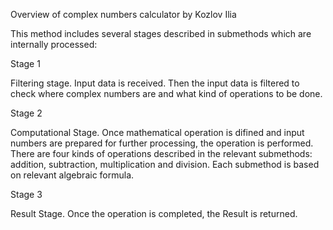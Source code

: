 Overview of complex numbers calculator by Kozlov Ilia

This method includes several stages described in submethods which are internally processed:

Stage 1

Filtering stage. Input data is received. Then the input data is filtered to check where complex numbers are and what kind of operations to be done.

Stage 2

Computational Stage. Once mathematical operation is difined and input numbers are prepared for further processing, the operation is performed. There are four kinds of operations described in the relevant submethods: addition, subtraction, multiplication and division. Each submethod is based on relevant algebraic formula.

Stage 3

Result Stage. Once the operation is completed, the Result is returned.